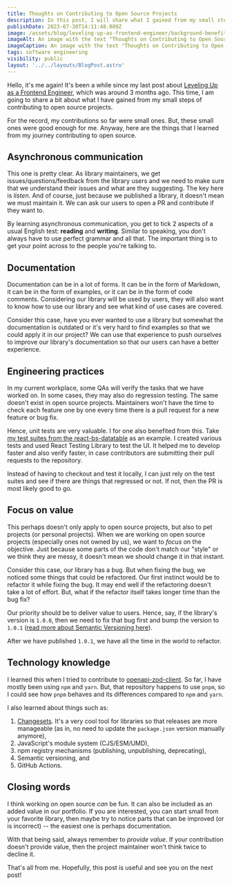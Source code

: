 ```yaml
---
title: Thoughts on Contributing to Open Source Projects
description: In this post, I will share what I gained from my small steps in contributing to open source projects.
publishDate: 2023-07-30T14:11:48.089Z
image: /assets/blog/leveling-up-as-frontend-engineer/background-benefits-contributing-open-source.png
imageAlt: An image with the text "Thoughts on Contributing to Open Source Projects" at the center.
imageCaption: An image with the text "Thoughts on Contributing to Open Source Projects" at the center.
tags: software engineering
visibility: public
layout: '../../layouts/BlogPost.astro'
---
```


Hello, it's me again! It's been a while since my last post about [Leveling Up as a Frontend Engineer](https://imballinst.dev/blog/leveling-up-as-frontend-engineer), which was around 3 months ago. This time, I am going to share a bit about what I have gained from my small steps of contributing to open source projects.

For the record, my contributions so far were small ones. But, these small ones were good enough for me. Anyway, here are the things that I learned from my journey contributing to open source.

## Asynchronous communication

This one is pretty clear. As library maintainers, we get issues/questions/feedback from the library users and we need to make sure that we understand their issues and what are they suggesting. The key here is _listen_. And of course, just because we published a library, it doesn't mean we must maintain it. We can ask our users to open a PR and contribute if they want to.

By learning asynchronous communication, you get to tick 2 aspects of a usual English test: **reading** and **writing**. Similar to speaking, you don't always have to use perfect grammar and all that. The important thing is to get your point across to the people you're talking to.

## Documentation

Documentation can be in a lot of forms. It can be in the form of Markdown, it can be in the form of examples, or it can be in the form of code comments. Considering our library will be used by users, they will also want to know how to use our library and see what kind of use cases are covered.

Consider this case, have you ever wanted to use a library but somewhat the documentation is outdated or it's very hard to find examples so that we could apply it in our project? We can use that experience to push ourselves to improve our library's documentation so that our users can have a better experience.

## Engineering practices

In my current workplace, some QAs will verify the tasks that we have worked on. In some cases, they may also do regression testing. The same doesn't exist in open source projects. Maintainers won't have the time to check each feature one by one every time there is a pull request for a new feature or bug fix.

Hence, unit tests are very valuable. I for one also benefited from this. Take [my test suites from the react-bs-datatable](https://github.com/imballinst/react-bs-datatable/blob/main/src/__stories__/00-Uncontrolled.test.tsx) as an example. I created various tests and used React Testing Library to test the UI. It helped me to develop faster and also verify faster, in case contributors are submitting their pull requests to the repository.

Instead of having to checkout and test it locally, I can just rely on the test suites and see if there are things that regressed or not. If not, then the PR is most likely good to go.

## Focus on value

This perhaps doesn't only apply to open source projects, but also to pet projects (or personal projects). When we are working on open source projects (especially ones not owned by us), we want to _focus_ on the objective. Just because some parts of the code don't match our "style" or we think they are messy, it doesn't mean we should change it in that instant.

Consider this case, our library has a bug. But when fixing the bug, we noticed some things that could be refactored. Our first instinct would be to refactor it while fixing the bug. It may end well if the refactoring doesn't take a lot of effort. But, what if the refactor itself takes longer time than the bug fix?

Our priority should be to deliver value to users. Hence, say, if the library's version is `1.0.0`, then we need to fix that bug first and bump the version to `1.0.1` ([read more about Semantic Versioning here](https://semver.org/)).

After we have published `1.0.1`, we have all the time in the world to refactor.

## Technology knowledge

I learned this when I tried to contribute to [openapi-zod-client](https://github.com/astahmer/openapi-zod-client/pulls?q=is%3Apr+author%3Aimballinst+is%3Aclosed). So far, I have mostly been using `npm` and `yarn`. But, that repository happens to use `pnpm`, so I could see how `pnpm` behaves and its differences compared to `npm` and `yarn`.

I also learned about things such as:

1. [Changesets](https://github.com/changesets/changesets). It's a very cool tool for libraries so that releases are more manageable (as in, no need to update the `package.json` version manually anymore),
2. JavaScript's module system (CJS/ESM/UMD),
3. npm registry mechanisms (publishing, unpublishing, deprecating),
4. Semantic versioning, and
5. GitHub Actions.

## Closing words

I think working on open source _can_ be fun. It can also be included as an added value in our portfolio. If you are interested, you can start small from your favorite library, then maybe try to notice parts that can be improved (or is incorrect) -- the easiest one is perhaps documentation.

With that being said, always remember to _provide value_. If your contribution doesn't provide value, then the project maintainer won't think twice to decline it.

That's all from me. Hopefully, this post is useful and see you on the next post!